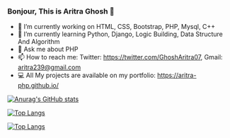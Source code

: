 ### Bonjour, This is Aritra Ghosh  👋

- 🔭 I’m currently working on HTML, CSS, Bootstrap, PHP, Mysql, C++
- 🌱 I’m currently learning Python, Django, Logic Building, Data Structure And Algorithm
- 💬 Ask me about PHP
- 📫 How to reach me: Twitter: https://twitter.com/GhoshAritra07, Gmail: aritra239@gmail.com
- 💻 All My projects are available on my portfolio: https://aritra-php.github.io/

[![Anurag's GitHub stats](https://github-readme-stats.vercel.app/api?username=Aritra-php&show_icons=true&theme=radical)](https://github.com/anuraghazra/github-readme-stats)

[![Top Langs](https://github-readme-stats.vercel.app/api/top-langs/?username=Aritra-php&theme=radical)](https://github.com/anuraghazra/github-readme-stats)

[![Top Langs](https://github-readme-stats.vercel.app/api/top-langs/?username=Aritra-php&layout=compact&theme=radical)](https://github.com/anuraghazra/github-readme-stats)

